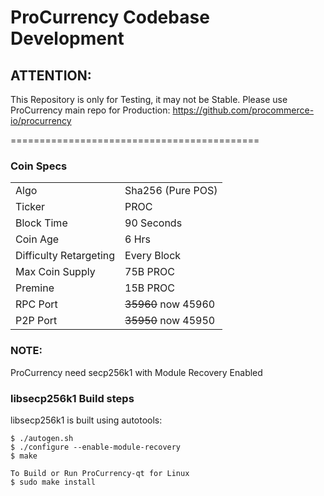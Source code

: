 # ProCurrency Codebase Development

## ATTENTION:
This Repository is only for Testing, it may not be Stable.
Please use ProCurrency main repo for Production:
https://github.com/procommerce-io/procurrency

===========================================

### Coin Specs
<table>
<tr><td>Algo</td><td>Sha256 (Pure POS)</td></tr>
<tr><td>Ticker</td><td>PROC</td></tr>
<tr><td>Block Time</td><td>90 Seconds</td></tr>
<tr><td>Coin Age</td><td>6 Hrs</td></tr>
<tr><td>Difficulty Retargeting</td><td>Every Block</td></tr>
<tr><td>Max Coin Supply</td><td>75B PROC</td></tr>
<tr><td>Premine</td><td>15B PROC</td></tr>

<tr><td>RPC Port</td><td> <s>35960</s> now 45960</td></tr>
<tr><td>P2P Port</td><td> <s>35950</s> now 45950</td></tr>
</table>

### NOTE:
ProCurrency need secp256k1 with Module Recovery Enabled

### libsecp256k1 Build steps

libsecp256k1 is built using autotools:

    $ ./autogen.sh
    $ ./configure --enable-module-recovery
    $ make
	
	To Build or Run ProCurrency-qt for Linux
    $ sudo make install

